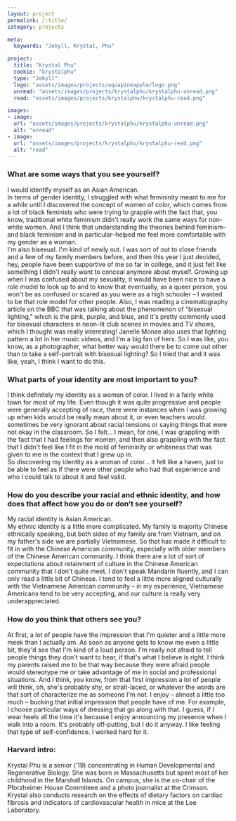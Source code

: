 ```yaml
---
layout: project
permalink: /:title/
category: projects

meta:
  keywords: "Jekyll, Krystal, Phu"

project:
  title: "Krystal Phu"
  cookie: "krystalphu"
  type: "Jekyll"
  logo: "assets/images/projects/aquapineapple/logo.png"
  unread: "assets/images/projects/krystalphu/krystalphu-unread.png"
  read: "assets/images/projects/krystalphu/krystalphu-read.png"

images:
- image:
  url: "assets/images/projects/krystalphu/krystalphu-unread.png"
  alt: "unread"
- image:
  url: "assets/images/projects/krystalphu/krystalphu-read.png"
  alt: "read"
---
```

<h3>What are some ways that you see yourself?</h3>
<p>I would identify myself as an Asian American.
<br>
In terms of gender identity, I struggled with what femininity meant to me for a while until I discovered the concept of women of color, which comes from a lot of black feminists who were trying to grapple with the fact that, you know, traditional white feminism didn't really work the same ways for non-white women. And I think that understanding the theories behind feminism–and black feminism and in particular–helped me feel more comfortable with my gender as a woman.
<br>
I'm also bisexual. I'm kind of newly out. I was sort of out to close friends and a few of my family members before, and then this year I just decided, hey, people have been supportive of me so far in college, and it just felt like something I didn't really want to conceal anymore about myself. Growing up when I was confused about my sexuality, it would have been nice to have a role model to look up to and to know that eventually, as a queer person, you won't be as confused or scared as you were as a high schooler – I wanted to be that role model for other people. Also, I was reading a cinematography article on the BBC that was talking about the phenomenon of "bisexual lighting," which is the pink, purple, and blue, and it's pretty commonly used for bisexual characters in neon-lit club scenes in movies and TV shows, which I thought was really interesting! Janelle Monae also uses that lighting pattern a lot in her music videos, and I'm a big fan of hers. So I was like, you know, as a photographer, what better way would there be to come out other than to take a self-portrait with bisexual lighting? So I tried that and it was like, yeah, I think I want to do this.
</p>

<h3>What parts of your identity are most important to you?</h3>
<p>I think definitely my identity as a woman of color. I lived in a fairly white town for most of my life. Even though it was quite progressive and people were generally accepting of race, there were instances when I was growing up when kids would be really mean about it, or even teachers would sometimes be very ignorant about racial tensions or saying things that were not okay in the classroom. So I felt… I mean, for one, I was grappling with the fact that I had feelings for women, and then also grappling with the fact that I didn't feel like I fit in the mold of femininity or whiteness that was given to me in the context that I grew up in.
<br>
So discovering my identity as a woman of color... it felt like a haven, just to be able to feel as if there were other people who had that experience and who I could talk to about it and feel valid.
</p>

<h3>How do you describe your racial and ethnic identity, and how does that affect how you do or don’t see yourself?</h3>
<p>My racial identity is Asian American.
<br>
My ethnic identity is a little more complicated. My family is majority Chinese ethnically speaking, but both sides of my family are from Vietnam, and on my father's side we are partially Vietnamese. So that has made it difficult to fit in with the Chinese American community, especially with older members of the Chinese American community. I think there are a lot of sort of expectations about retainment of culture in the Chinese American community that I don't quite meet. I don't speak Mandarin fluently, and I can only read a little bit of Chinese. I tend to feel a little more aligned culturally with the Vietnamese American community – in my experience, Vietnamese Americans tend to be very accepting, and our culture is really very underappreciated.
</p>

<h3>How do you think that others see you?</h3>
<p>At first, a lot of people have the impression that I'm quieter and a little more meek than I actually am. As soon as anyone gets to know me even a little bit, they'd see that I'm kind of a loud person. I'm really not afraid to tell people things they don't want to hear, if that's what I believe is right. I think my parents raised me to be that way because they were afraid people would stereotype me or take advantage of me in social and professional situations. And I think, you know, from that first impression a lot of people will think, oh, she's probably shy, or strait-laced, or whatever the words are that sort of characterize me as someone I'm not. I enjoy – almost a little too much – bucking that initial impression that people have of me. For example, I choose particular ways of dressing that go along with that. I guess, if I wear heels all the time it's because I enjoy announcing my presence when I walk into a room. It's probably off-putting, but I do it anyway. I like feeling that type of self-confidence. I worked hard for it.</p>

<h3>Harvard intro:</h3>
<p>Krystal Phu is a senior (’19) concentrating in Human Developmental and Regenerative Biology. She was born in Massachusetts but spent most of her childhood in the Marshall Islands. On campus, she is the co-chair of the Pforzheimer House Commiteee and a photo journalist at the Crimson. Krystal also conducts research on the effects of dietary factors on cardiac fibrosis and indicators of cardiovascular health in mice at the Lee Laboratory.</p>
